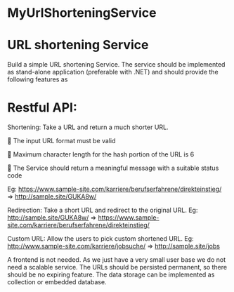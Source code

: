 ﻿# MyUrlShorteningService

# URL shortening Service
Build a simple URL shortening Service. The service should be implemented as stand-alone application (preferable with .NET) and should provide the following features as 
# Restful API:
Shortening: Take a URL and return a much shorter URL.

 The input URL format must be valid

 Maximum character length for the hash portion of the URL is 6

 The Service should return a meaningful message with a suitable status code

Eg: https://www.sample-site.com/karriere/berufserfahrene/direkteinstieg/ =>
http://sample.site/GUKA8w/

Redirection: Take a short URL and redirect to the original URL.
Eg: http://sample.site/GUKA8w/ => https://www.sample-site.com/karriere/berufserfahrene/direkteinstieg/

Custom URL: Allow the users to pick custom shortened URL.
Eg: http://www.sample-site.com/karriere/jobsuche/ => http://sample.site/jobs

A frontend is not needed. As we just have a very small user base we do not need a 
scalable service. The URLs should be persisted permanent, so there should be no 
expiring feature. The data storage can be implemented as collection or embedded 
database. 
